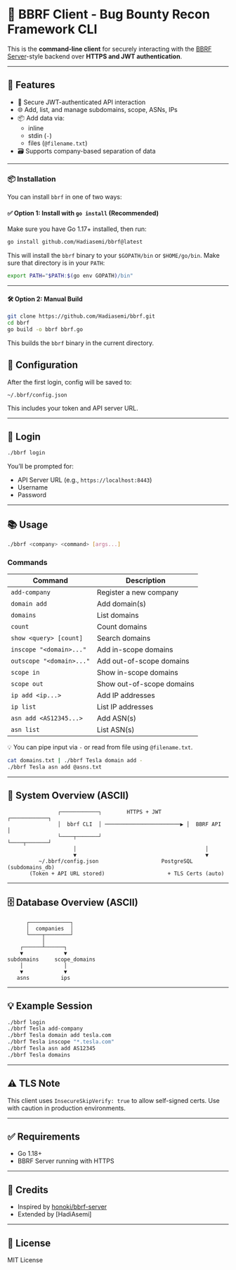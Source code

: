 # 🧠 BBRF Client - Bug Bounty Recon Framework CLI

This is the **command-line client** for securely interacting with the [BBRF Server](https://github.com/honoki/bbrf-server)-style backend over **HTTPS and JWT authentication**.

---

## 🚀 Features

- 🔐 Secure JWT-authenticated API interaction
- 🌐 Add, list, and manage subdomains, scope, ASNs, IPs
- 📦 Add data via:
  - inline
  - stdin (`-`)
  - files (`@filename.txt`)
- 🗃️ Supports company-based separation of data

---

### 📦 Installation

You can install `bbrf` in one of two ways:

#### ✅ Option 1: Install with `go install` (Recommended)

Make sure you have Go 1.17+ installed, then run:

```bash
go install github.com/Hadiasemi/bbrf@latest
```

This will install the `bbrf` binary to your `$GOPATH/bin` or `$HOME/go/bin`.
Make sure that directory is in your `PATH`:

```bash
export PATH="$PATH:$(go env GOPATH)/bin"
```

---

#### 🛠 Option 2: Manual Build

```bash
git clone https://github.com/Hadiasemi/bbrf.git
cd bbrf
go build -o bbrf bbrf.go
```

This builds the `bbrf` binary in the current directory.


## 🔧 Configuration

After the first login, config will be saved to:

```
~/.bbrf/config.json
```

This includes your token and API server URL.

---

## 🔐 Login

```bash
./bbrf login
```

You’ll be prompted for:

* API Server URL (e.g., `https://localhost:8443`)
* Username
* Password

---

## 📚 Usage

```bash
./bbrf <company> <command> [args...]
```

### Commands

| Command                  | Description               |
| ------------------------ | ------------------------- |
| `add-company`            | Register a new company    |
| `domain add`             | Add domain(s)             |
| `domains`                | List domains              |
| `count`                  | Count domains             |
| `show <query> [count]`   | Search domains            |
| `inscope "<domain>..."`  | Add in-scope domains      |
| `outscope "<domain>..."` | Add out-of-scope domains  |
| `scope in`               | Show in-scope domains     |
| `scope out`              | Show out-of-scope domains |
| `ip add <ip...>`         | Add IP addresses          |
| `ip list`                | List IP addresses         |
| `asn add <AS12345...>`   | Add ASN(s)                |
| `asn list`               | List ASN(s)               |

💡 You can pipe input via `-` or read from file using `@filename.txt`.

```bash
cat domains.txt | ./bbrf Tesla domain add -
./bbrf Tesla asn add @asns.txt
```

---

## 🧱 System Overview (ASCII)

```
                ┌────────────┐        HTTPS + JWT        ┌────────────┐
                │  bbrf CLI  │ ────────────────────────▶ │  BBRF API  │
                └────┬───────┘                            └────┬───────┘
                     │                                         │
                     ▼                                         ▼
          ~/.bbrf/config.json                    PostgreSQL (subdomains_db)
       (Token + API URL stored)                    + TLS Certs (auto)
```

---

## 🗄️ Database Overview (ASCII)

```
      ┌─────────────┐
      │  companies  │
      └────┬────────┘
           │
    ┌──────┴──────┐
    ▼             ▼
subdomains     scope_domains
    │             │
    ▼             ▼
   asns          ips
```

---

## 💡 Example Session

```bash
./bbrf login
./bbrf Tesla add-company
./bbrf Tesla domain add tesla.com
./bbrf Tesla inscope "*.tesla.com"
./bbrf Tesla asn add AS12345
./bbrf Tesla domains
```

---

## ⚠️ TLS Note

This client uses `InsecureSkipVerify: true` to allow self-signed certs. Use with caution in production environments.

---

## ✅ Requirements

* Go 1.18+
* BBRF Server running with HTTPS

---


## 🧠 Credits

* Inspired by [honoki/bbrf-server](https://github.com/honoki/bbrf-server)
* Extended by \[HadiAsemi]

---

## 📜 License

MIT License


